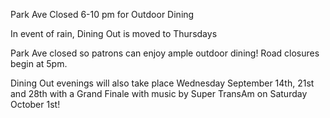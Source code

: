 Park Ave Closed 6-10 pm for Outdoor Dining

In event of rain, Dining Out is moved to Thursdays

Park Ave closed so patrons can enjoy ample outdoor dining! Road closures begin at 5pm. 

Dining Out evenings will also take place Wednesday September 14th, 21st and 28th with a Grand Finale with music by Super TransAm on Saturday October 1st!
